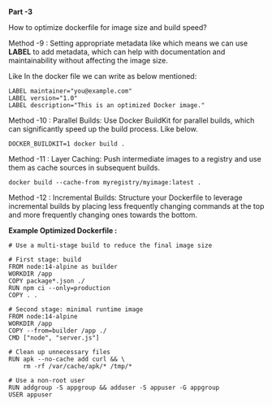 **Part -3**

How to optimize dockerfile for image size and build speed?

Method -9 : Setting appropriate metadata like which means we can use **LABEL** to add metadata, which can help with documentation and maintainability without affecting the image size.

Like In the docker file we can write as below mentioned:

	LABEL maintainer="you@example.com"
	LABEL version="1.0"
	LABEL description="This is an optimized Docker image."

Method -10 : Parallel Builds: Use Docker BuildKit for parallel builds, which can significantly speed up the build process. Like below.

	DOCKER_BUILDKIT=1 docker build .

Method -11 : Layer Caching: Push intermediate images to a registry and use them as cache sources in subsequent builds.

	docker build --cache-from myregistry/myimage:latest .

Method -12 : Incremental Builds: Structure your Dockerfile to leverage incremental builds by placing less frequently changing commands at the top and more frequently changing ones towards the bottom.

**Example Optimized Dockerfile :**

	# Use a multi-stage build to reduce the final image size
	
	# First stage: build
	FROM node:14-alpine as builder
	WORKDIR /app
	COPY package*.json ./
	RUN npm ci --only=production
	COPY . .
	
	# Second stage: minimal runtime image
	FROM node:14-alpine
	WORKDIR /app
	COPY --from=builder /app ./
	CMD ["node", "server.js"]
	
	# Clean up unnecessary files
	RUN apk --no-cache add curl && \
	    rm -rf /var/cache/apk/* /tmp/*
	
	# Use a non-root user
	RUN addgroup -S appgroup && adduser -S appuser -G appgroup
	USER appuser
